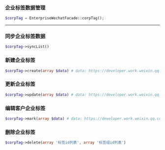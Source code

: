 ### 企业标签数据管理
```php
$corpTag = EnterpriseWechatFacade::corpTag();
```
---

### 同步企业标签数据
```php
$corpTag->syncList()
```

### 新建企业标签
```php
$corpTag->create(array $data) # data: https://developer.work.weixin.qq.com/document/path/92117
```

### 更新企业标签
```php
$corpTag->update(array $data) # data: https://developer.work.weixin.qq.com/document/path/92117
```

### 编辑客户企业标签
```php
$corpTag->mark(array $data) # data: https://developer.work.weixin.qq.com/document/path/92118
```

### 删除企业标签
```php
$corpTag->delete(array '标签id列表', array '标签组id列表') 
```
